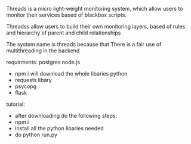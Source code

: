 Threads is a micro light-weight monitoring system, which allow users to monitor their services based of blackbox scripts.

Threadss allow users to build their own monitoring layers, based of rules and hierarchy of parent and child relationships

The system name is threads because that There is a fair use of multithreading in the backend

requirments:
postgres
node.js
  * npm i will download the whole libaries
python
  * requests libary
  * psycopg
  * flask
    
tutorial:
  * after downloading do the following steps:
  * npm i
  * install all the python libaries needed
  * do python run.py




